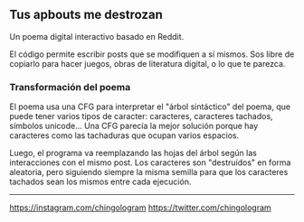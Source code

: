 ## Tus apbouts me destrozan

Un poema digital interactivo basado en Reddit.

El código permite escribir posts que se modifiquen a sí mismos. Sos libre de copiarlo para hacer juegos, obras de literatura digital, o lo que te parezca.


### Transformación del poema

El poema usa una CFG para interpretar el "árbol sintáctico" del poema, que puede tener varios tipos de caracter: caracteres, caracteres tachados, símbolos unicode... 
Una CFG parecía la mejor solución porque hay caracteres como las tachaduras que ocupan varios espacios.


Luego, el programa va reemplazando las hojas del árbol según las interacciones con el mismo post.
Los caracteres son "destruídos" en forma aleatoria, pero siguiendo siempre la misma semilla para que los caracteres tachados sean los mismos entre cada ejecución.


---

https://instagram.com/chingologram
https://twitter.com/chingologram
